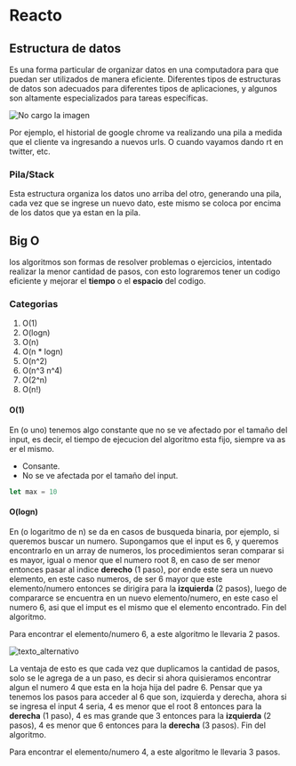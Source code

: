 # Reacto

## **Estructura de datos**

Es una forma particular de organizar datos en una computadora para que puedan ser utilizados de manera eficiente. Diferentes tipos de estructuras de datos son adecuados para diferentes tipos de aplicaciones, y algunos son altamente especializados para tareas específicas.

![No cargo la imagen](https://upload.wikimedia.org/wikipedia/commons/thumb/d/d1/Pila.svg/1200px-Pila.svg.png)

Por ejemplo, el historial de google chrome va realizando una pila a medida que el cliente va ingresando a nuevos urls. O cuando vayamos dando rt en twitter, etc.

### **Pila/Stack**

Esta estructura organiza los datos uno arriba del otro, generando una pila, cada vez que se ingrese un nuevo dato, este mismo se coloca por encima de los datos que ya estan en la pila.

## **Big O**

los algoritmos son formas de resolver problemas o ejercicios, intentado realizar la menor cantidad de pasos, con esto lograremos tener un codigo eficiente y mejorar el **tiempo** o el **espacio** del codigo.

### **Categorias**

1) O(1)
2) O(logn)
3) O(n)
4) O(n * logn)
5) O(n^2)
6) O(n^3 n^4)
7) O(2^n)
8) O(n!)

#### **O(1)**

En (o uno) tenemos algo constante que no se ve afectado por el tamaño del input, es decir, el tiempo de ejecucion del algoritmo esta fijo, siempre va as er el mismo.

* Consante.
* No se ve afectada por el tamaño del input.

 ``` JavaScript
let max = 10
```

#### **O(logn)**

En (o logaritmo de n) se da en casos de busqueda binaria, por ejemplo, si queremos buscar un numero. Supongamos que el input es 6, y queremos encontrarlo en un array de numeros, los procedimientos seran comparar si es mayor, igual o menor que el numero root 8, en caso de ser menor entonces pasar al indice **derecho** (1 paso), por ende este sera un nuevo elemento, en este caso numeros, de ser 6 mayor que este elemento/numero entonces se dirigira para la **izquierda** (2 pasos), luego de compararce se encuentra en un nuevo elemento/numero, en este caso el numero 6, asi que el imput es el mismo que el elemento encontrado. Fin del algoritmo.

Para encontrar el elemento/numero 6, a este algoritmo le llevaria 2 pasos.


![texto_alternativo](https://i0.wp.com/somoshackersdelaprogramacion.es/wp-content/uploads/2022/05/image-35.png?resize=407%2C341&ssl=1)

La ventaja de esto es que cada vez que duplicamos la cantidad de pasos, solo se le agrega de a un paso, es decir si ahora quisieramos encontrar algun el numero 4 que esta en la hoja hija del padre 6. Pensar que ya tenemos los pasos para acceder al 6 que son, izquierda y derecha, ahora si se ingresa el input 4 seria, 4 es menor que el root 8 entonces para la **derecha** (1 paso), 4 es mas grande que 3 entonces para la **izquierda** (2 pasos), 4 es menor que 6 entonces para la **derecha** (3 pasos). Fin del algoritmo. 

Para encontrar el elemento/numero 4, a este algoritmo le llevaria 3 pasos.


